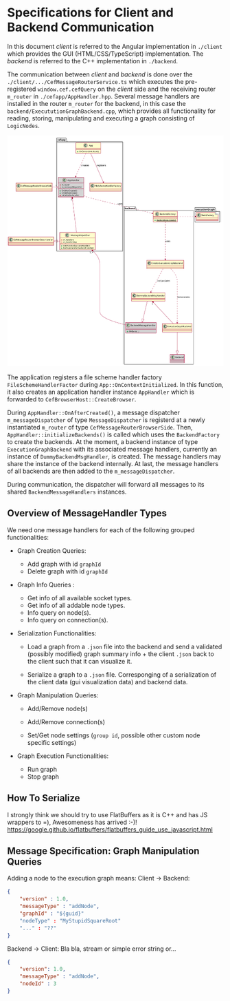 Specifications for Client and Backend Communication
===
In this document *client* is referred to the Angular implementation in `./client` which provides the GUI (HTML/CSS/TypeScript) implementation. The *backend*  is referred to the C++ implementation in `./backend`.

The communication between *client* and *backend* is done over the `./client/.../CefMessageRouterService.ts` which executes the pre-registered `window.cef.cefQuery` on the *client* side and the receiving router `m_router` in `./cefapp/AppHandler.hpp`. Several message handlers are installed in the router `m_router` for the backend, in this case the `backend/ExecututionGraphBackend.cpp`, which provides all functionality for reading, storing, manipulating and executing a graph consisting of `LogicNodes`.

![Specs](client-backend.svg "Specs")

The application registers a file scheme handler factory `FileSchemeHandlerFactor` during `App::OnContextInitialized`. In this function, it also creates an application handler instance `AppHandler` which is forwarded to `CefBrowserHost::CreateBrowser`. 

During `AppHandler::OnAfterCreated()`, a message dispatcher `m_messageDispatcher` of type `MessageDispatcher` is registerd at a newly instantiated `m_router` of type `CefMessageRouterBrowserSide`. Then, `AppHandler::initializeBackends()` is called which uses the `BackendFactory` to create the backends. At the moment, a backend instance of type `ExecutionGraphBackend` with its associated message handlers, currently an instance of `DummyBackendMsgHandler`, is created.
The message handlers may share the instance of the backend internally.
At last, the message handlers of all backends are then added to the `m_messageDispatcher`. 

During communication, the dispatcher will forward all messages to its shared `BackendMessageHandlers` instances.

## Overview of MessageHandler Types
We need one message handlers for each of the following grouped functionalities:

-   Graph Creation Queries:
    * Add graph with id `graphId`
    * Delete graph with id `graphId`

-   Graph Info Queries :
    * Get info of all available socket types.
    * Get info of all addable node types.
    * Info query on node(s).
    * Info query on connection(s).

-   Serialization Functionalities:
    * Load a graph from a `.json` file into the backend and send a validated (possibly modified) graph summary info + the client `.json` back to the client such that it can visualize it.

    * Serialize a graph to a `.json` file. Corresponging of a serialization of the client data (gui visualization data) and backend data.

-   Graph Manipulation Queries:
    * Add/Remove node(s)
    * Add/Remove connection(s)

    * Set/Get node settings (`group id`, possible other custom node specific settings)

- Graph Execution Functionalities:
    * Run graph
    * Stop graph

## How To Serialize
I strongly think we should try to use FlatBuffers
as it is C++ and has JS wrappers to =), Awesomeness has arrived :-)!
https://google.github.io/flatbuffers/flatbuffers_guide_use_javascript.html 

## Message Specification: Graph Manipulation Queries
Adding a node to the execution graph means:
Client -> Backend:
```json
{
    "version" : 1.0,
    "messageType" : "addNode",
    "graphId" : "${guid}"
    "nodeType" : "MyStupidSquareRoot"
    "..." : "??" 
}
```

Backend -> Client:
Bla bla, stream or simple error string or...
```json
{
    "version": 1.0,
    "messageType" : "addNode",
    "nodeId" : 3
}
```